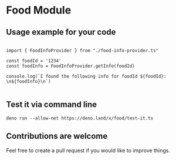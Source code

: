 # Food Module

## Usage example for your code

```

import { FoodInfoProvider } from "./food-info-provider.ts"

const foodId = '1234'
const foodInfo = FoodInfoProvider.getInfo(foodId)

console.log(`I found the following info for foodId ${foodId}: \n${foodInfo}\n`)


```

## Test it via command line
```
deno run --allow-net https://deno.land/x/food/test-it.ts
```

## Contributions are welcome
Feel free to create a pull request if you would like to improve things.